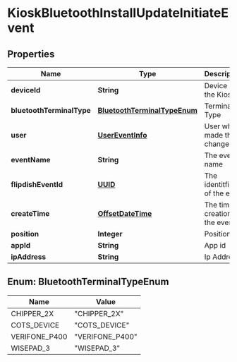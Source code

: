 
# KioskBluetoothInstallUpdateInitiateEvent

## Properties
Name | Type | Description | Notes
------------ | ------------- | ------------- | -------------
**deviceId** | **String** | Device Id of the Kiosk |  [optional]
**bluetoothTerminalType** | [**BluetoothTerminalTypeEnum**](#BluetoothTerminalTypeEnum) | Terminal Type |  [optional]
**user** | [**UserEventInfo**](UserEventInfo.md) | User who made the change |  [optional]
**eventName** | **String** | The event name |  [optional]
**flipdishEventId** | [**UUID**](UUID.md) | The identitfier of the event |  [optional]
**createTime** | [**OffsetDateTime**](OffsetDateTime.md) | The time of creation of the event |  [optional]
**position** | **Integer** | Position |  [optional]
**appId** | **String** | App id |  [optional]
**ipAddress** | **String** | Ip Address |  [optional]


<a name="BluetoothTerminalTypeEnum"></a>
## Enum: BluetoothTerminalTypeEnum
Name | Value
---- | -----
CHIPPER_2X | &quot;CHIPPER_2X&quot;
COTS_DEVICE | &quot;COTS_DEVICE&quot;
VERIFONE_P400 | &quot;VERIFONE_P400&quot;
WISEPAD_3 | &quot;WISEPAD_3&quot;



